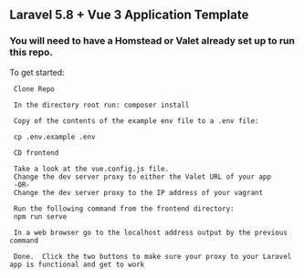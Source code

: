 ## Laravel 5.8 + Vue 3 Application Template
### You will need to have a Homstead or Valet already set up to run this repo.

To get started: 

```
 Clone Repo
```

```
 In the directory root run: composer install
```

```
 Copy of the contents of the example env file to a .env file: 
 
 cp .env.example .env
```

```
 CD frontend
```

```
 Take a look at the vue.config.js file. 
 Change the dev server proxy to either the Valet URL of your app
 -OR-
 Change the dev server proxy to the IP address of your vagrant 
```

```
 Run the following command from the frontend directory:
 npm run serve
```

```
 In a web browser go to the localhost address output by the previous command
```

```
 Done.  Click the two buttons to make sure your proxy to your Laravel app is functional and get to work
```